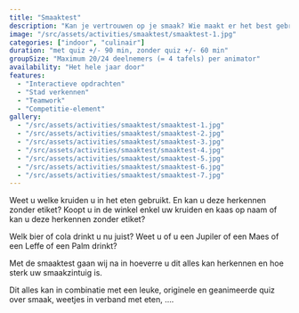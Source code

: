 ```yaml
---
title: "Smaaktest"
description: "Kan je vertrouwen op je smaak? Wie maakt er het best gebruik van smaak-, geur-, tastzin. Wie heeft er de meeste kennis van bier, cola, kaas, kruiden, …"
image: "/src/assets/activities/smaaktest/smaaktest-1.jpg"
categories: ["indoor", "culinair"]
duration: "met quiz +/- 90 min, zonder quiz +/- 60 min"
groupSize: "Maximum 20/24 deelnemers (= 4 tafels) per animator"
availability: "Het hele jaar door"
features:
  - "Interactieve opdrachten"
  - "Stad verkennen"
  - "Teamwork"
  - "Competitie-element"
gallery:
  - "/src/assets/activities/smaaktest/smaaktest-1.jpg"
  - "/src/assets/activities/smaaktest/smaaktest-2.jpg"
  - "/src/assets/activities/smaaktest/smaaktest-3.jpg"
  - "/src/assets/activities/smaaktest/smaaktest-4.jpg"
  - "/src/assets/activities/smaaktest/smaaktest-5.jpg"
  - "/src/assets/activities/smaaktest/smaaktest-6.jpg"
  - "/src/assets/activities/smaaktest/smaaktest-7.jpg"
---
```


Weet u welke kruiden u in het eten gebruikt. En kan u deze herkennen zonder etiket?
Koopt u in de winkel enkel uw kruiden en kaas op naam of kan u deze herkennen zonder etiket?

Welk bier of cola drinkt u nu juist? Weet u of u een Jupiler of een Maes of een Leffe of een Palm drinkt?

Met de smaaktest gaan wij na in hoeverre u dit alles kan herkennen en hoe sterk uw smaakzintuig is.

Dit alles kan in combinatie met een leuke, originele en geanimeerde quiz over smaak, weetjes in verband met eten, ….
